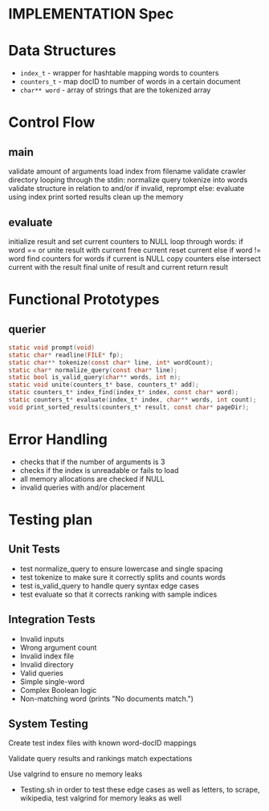 # IMPLEMENTATION Spec
# Data Structures
* `index_t` - wrapper for hashtable mapping words to counters
* `counters_t` - map docID to number of words in a certain document
* `char** word` - array of strings that are the tokenized array
# Control Flow
## main
validate amount of arguments
load index from filename
validate crawler directory
looping through the stdin:
    normalize query
    tokenize into words
    validate structure in relation to and/or
    if invalid, reprompt
    else: 
        evaluate using index
        print sorted results
clean up the memory
## evaluate
initialize result and set current counters to NULL
loop through words:
    if word == or
        unite result with current
        free current
        reset current
    else if word != word
        find counters for words
        if current is NULL
            copy counters
        else
            intersect current with the result
final unite of result and current
return result
# Functional Prototypes
## querier
```c
static void prompt(void)
static char* readline(FILE* fp);
static char** tokenize(const char* line, int* wordCount);
static char* normalize_query(const char* line);
static bool is_valid_query(char** words, int n);
static void unite(counters_t* base, counters_t* add);
static counters_t* index_find(index_t* index, const char* word);
static counters_t* evaluate(index_t* index, char** words, int count);
void print_sorted_results(counters_t* result, const char* pageDir);
```
# Error Handling
* checks that if the number of arguments is 3
* checks if the index is unreadable or fails to load
* all memory allocations are checked if NULL
* invalid queries with and/or placement

# Testing plan

## Unit Tests

* test normalize_query to ensure lowercase and single spacing
* test tokenize to make sure it correctly splits and counts words
* test is_valid_query to handle query syntax edge cases
* test evaluate so that it corrects ranking with sample indices

## Integration Tests

* Invalid inputs
* Wrong argument count
* Invalid index file
* Invalid directory
* Valid queries
* Simple single-word
* Complex Boolean logic
* Non-matching word (prints "No documents match.")

## System Testing

Create test index files with known word-docID mappings

Validate query results and rankings match expectations

Use valgrind to ensure no memory leaks
* Testing.sh in order to test these edge cases as well as letters, to scrape, wikipedia, test valgrind for memory leaks as well 
